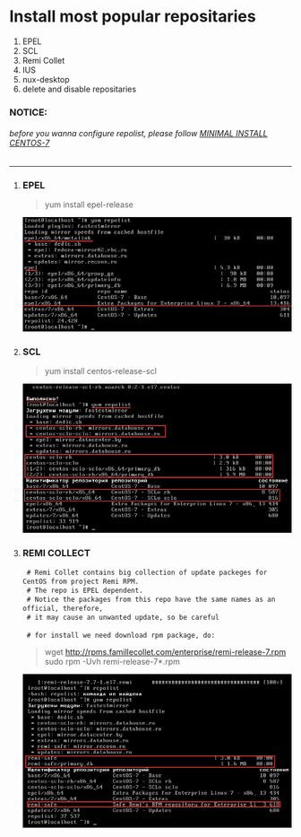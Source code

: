 # Install most popular repositaries  

1. EPEL  
2. SCL  
3. Remi Collet
4. IUS  
5. nux-desktop  
6. delete and disable repositaries  

### NOTICE:  
###### before you wanna configure repolist, please follow [MINIMAL INSTALL CENTOS-7](https://github.com/maxlavr/centos-7/minimal/ "FOLLOW TO INSTALL")  

***  

1. ### EPEL  

	> yum install epel-release

	![img2](../minimal/imgs/2.png)  

2. ### SCL  

	> yum install centos-release-scl  

	![img1](./imgs/1.png)  

3. ### REMI COLLECT  

		# Remi Collet contains big collection of update packeges for CentOS from project Remi RPM.  
		# The repo is EPEL dependent.  
		# Notice the packages from this repo have the same names as an official, therefore,  
		# it may cause an unwanted update, so be careful  

		# for install we need download rpm package, do:  

	> wget http://rpms.famillecollet.com/enterprise/remi-release-7.rpm  
	> sudo rpm -Uvh remi-release-7*.rpm  

	![img3](./imgs/3.png)  
